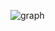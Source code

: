 ![graph](https://github.com/chabanB/Practika/assets/148396156/c48d5e3d-6002-46bc-8bcf-9d0926e3722d)
